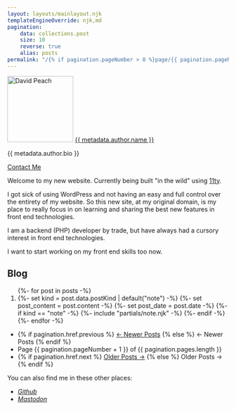 ```yaml
---
layout: layouts/mainlayout.njk
templateEngineOverride: njk,md
pagination:
    data: collections.post
    size: 10
    reverse: true
    alias: posts
permalink: "/{% if pagination.pageNumber > 0 %}page/{{ pagination.pageNumber | plus: 1 }}/{% endif %}index.html"
---
```


<div class="h-card p-author">
    <img class="u-photo" src="/assets/me.jpg" alt="David Peach" width="150px" height="150px">
    <a class="p-name u-url" href="{{ metadata.url }}">{{ metadata.author.name }}</a>
    <p class="p-note">{{ metadata.author.bio }}</p>
    <a class="u-email" href="mailto:{{ metadata.author.email }}">Contact Me</a>
</div>

Welcome to my new website. Currently being built "in the wild" using [11ty](https://11ty.dev).

I got sick of using WordPress and not having an easy and full control over the entirety of my website. So this new site, at my original domain, is my place to 
really focus in on learning and sharing the best new features in front end technologies.

I am a backend (PHP) developer by trade, but have always had a cursory interest in front end technologies.

I want to start working on my front end skills too now.

## Blog

<ol role="list" class="archive-roll">
    {%- for post in posts -%}
    <li>
        <article class="h-entry">
            {%- set kind = post.data.postKind | default("note") -%}
            {%- set post_content = post.content -%}
            {%- set post_date = post.date -%}
            {%- if kind == "note" -%}
            {%-  include "partials/note.njk" -%}
            {%- endif -%}
        </article>
    </li>
    {%- endfor -%}
</ol>
<nav aria-label="Pagination">
    <ul class="pagination-list">
        <li>
            {% if pagination.href.previous %}
            <a href="{{ pagination.href.previous }}">← Newer Posts</a>
            {% else %}
            <span>← Newer Posts</span>
            {% endif %}
        </li>
        <li>
            Page {{ pagination.pageNumber + 1 }} of {{ pagination.pages.length }}
        </li>
        <li>
            {% if pagination.href.next %}
            <a href="{{ pagination.href.next }}">Older Posts →</a>
            {% else %}
            <span>Older Posts →</span>
            {% endif %}
        </li>
    </ul>
</nav>

You can also find me in these other places:

<ul>
    <li><address><a href="https://github.com/davidpeach">Github</a></address>
    <li><address><a href="https://phpc.social/@peach">Mastodon</a></address>
</ul>


